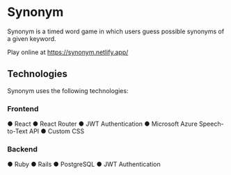 # Synonym

Synonym is a timed word game in which users guess possible synonyms of a given keyword. 

Play online at https://synonym.netlify.app/

## Technologies

Synonym uses the following technologies:

### Frontend

● React
● React Router
● JWT Authentication
● Microsoft Azure Speech-to-Text API
● Custom CSS

### Backend

● Ruby
● Rails
● PostgreSQL
● JWT Authentication



